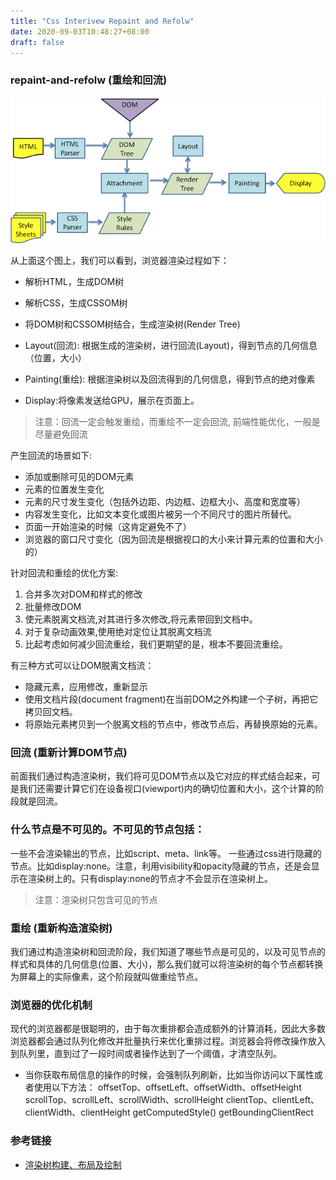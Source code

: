 ```yaml
---
title: "Css Interivew Repaint and Refolw"
date: 2020-09-03T10:48:27+08:00
draft: false
---
```


### repaint-and-refolw (重绘和回流)

![avatar](/images/1.png)

从上面这个图上，我们可以看到，浏览器渲染过程如下：

- 解析HTML，生成DOM树

- 解析CSS，生成CSSOM树

- 将DOM树和CSSOM树结合，生成渲染树(Render Tree)

- Layout(回流): 根据生成的渲染树，进行回流(Layout)，得到节点的几何信息（位置，大小） 

- Painting(重绘): 根据渲染树以及回流得到的几何信息，得到节点的绝对像素

- Display:将像素发送给GPU，展示在页面上。

>注意：回流一定会触发重绘，而重绘不一定会回流, 前端性能优化，一般是尽量避免回流

 产生回流的场景如下: 

- 添加或删除可见的DOM元素
- 元素的位置发生变化
- 元素的尺寸发生变化（包括外边距、内边框、边框大小、高度和宽度等）
- 内容发生变化，比如文本变化或图片被另一个不同尺寸的图片所替代。
- 页面一开始渲染的时候（这肯定避免不了）
- 浏览器的窗口尺寸变化（因为回流是根据视口的大小来计算元素的位置和大小的）


针对回流和重绘的优化方案:

1. 合并多次对DOM和样式的修改
2. 批量修改DOM
3. 使元素脱离文档流,对其进行多次修改,将元素带回到文档中。
4. 对于复杂动画效果,使用绝对定位让其脱离文档流
5. 比起考虑如何减少回流重绘，我们更期望的是，根本不要回流重绘。

有三种方式可以让DOM脱离文档流：

  - 隐藏元素，应用修改，重新显示
  - 使用文档片段(document fragment)在当前DOM之外构建一个子树，再把它拷贝回文档。
  - 将原始元素拷贝到一个脱离文档的节点中，修改节点后，再替换原始的元素。

### 回流 (重新计算DOM节点)

前面我们通过构造渲染树，我们将可见DOM节点以及它对应的样式结合起来，可是我们还需要计算它们在设备视口(viewport)内的确切位置和大小，这个计算的阶段就是回流。


### 什么节点是不可见的。不可见的节点包括：

一些不会渲染输出的节点，比如script、meta、link等。
一些通过css进行隐藏的节点。比如display:none。注意，利用visibility和opacity隐藏的节点，还是会显示在渲染树上的。只有display:none的节点才不会显示在渲染树上。

> 注意：渲染树只包含可见的节点


### 重绘 (重新构造渲染树)

我们通过构造渲染树和回流阶段，我们知道了哪些节点是可见的，以及可见节点的样式和具体的几何信息(位置、大小)，那么我们就可以将渲染树的每个节点都转换为屏幕上的实际像素，这个阶段就叫做重绘节点。


### 浏览器的优化机制

现代的浏览器都是很聪明的，由于每次重排都会造成额外的计算消耗，因此大多数浏览器都会通过队列化修改并批量执行来优化重排过程。浏览器会将修改操作放入到队列里，直到过了一段时间或者操作达到了一个阈值，才清空队列。

- 当你获取布局信息的操作的时候，会强制队列刷新，比如当你访问以下属性或者使用以下方法：
offsetTop、offsetLeft、offsetWidth、offsetHeight
scrollTop、scrollLeft、scrollWidth、scrollHeight
clientTop、clientLeft、clientWidth、clientHeight
getComputedStyle()
getBoundingClientRect


### 参考链接 

- [渲染树构建、布局及绘制](https://developers.google.com/web/fundamentals/performance/critical-rendering-path/render-tree-construction?hl=zh-cn)